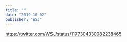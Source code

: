```yaml
---
title: ""
date: "2019-10-02"
publisher: "WSJ"
---
```


https://twitter.com/WSJ/status/1177304330082238465